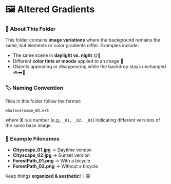 # 🖼️ Altered Gradients  

### 📂 About This Folder  
This folder contains **image variations** where the background remains the same, but elements or color gradients differ. Examples include:  
- The same scene in **daylight vs. night** 🌞🌙  
- Different **color tints or moods** applied to an image 🎨  
- Objects appearing or disappearing while the backdrop stays unchanged 🚲➡️🚫  

### 🏷️ Naming Convention  
Files in this folder follow the format:  

`whatevername_0X.ext`

where **X** is a number (e.g., `_01, _02, _03`) indicating different versions of the same base image.  

### 💾 Example Filenames  
- **Cityscape_01.jpg** → Daytime version  
- **Cityscape_02.jpg** → Sunset version  
- **ForestPath_01.png** → With a bicycle  
- **ForestPath_02.png** → Without a bicycle  

Keep things **organized & aesthetic!** ✨😺  
